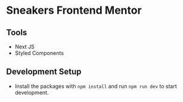 # Sneakers Frontend Mentor

## Tools

- Next JS
- Styled Components

## Development Setup

- Install the packages with `npm install` and run `npm run dev` to start development.